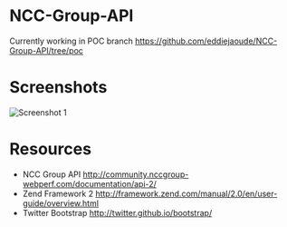 NCC-Group-API
=============

Currently working in POC branch https://github.com/eddiejaoude/NCC-Group-API/tree/poc

Screenshots
===========

![Screenshot 1](https://github.com/eddiejaoude/NCC-Group-API/blob/master/screenshots/nccgroup-api-mac.png "Screenshot 1")


Resources
=========

* NCC Group API http://community.nccgroup-webperf.com/documentation/api-2/
* Zend Framework 2 http://framework.zend.com/manual/2.0/en/user-guide/overview.html
* Twitter Bootstrap http://twitter.github.io/bootstrap/
